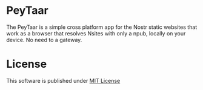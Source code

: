 # PeyTaar

The PeyTaar is a simple cross platform app for the Nostr static websites that work as a browser that resolves Nsites with only a npub, locally on your device. No need to a gateway.

# License

This software is published under [MIT License](./LICENSE)

